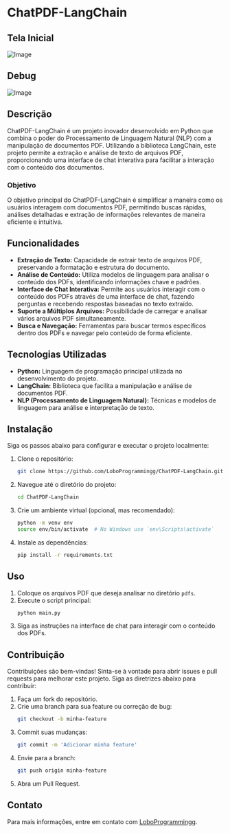 # ChatPDF-LangChain

## Tela Inicial
![Image](https://github.com/user-attachments/assets/a4c255aa-b5e5-4c64-818e-8a4316b8c717)

## Debug
![Image](https://github.com/user-attachments/assets/c5f0299c-792d-449f-9b7c-528c5b1a065e)

## Descrição

ChatPDF-LangChain é um projeto inovador desenvolvido em Python que combina o poder do Processamento de Linguagem Natural (NLP) com a manipulação de documentos PDF. Utilizando a biblioteca LangChain, este projeto permite a extração e análise de texto de arquivos PDF, proporcionando uma interface de chat interativa para facilitar a interação com o conteúdo dos documentos.

### Objetivo

O objetivo principal do ChatPDF-LangChain é simplificar a maneira como os usuários interagem com documentos PDF, permitindo buscas rápidas, análises detalhadas e extração de informações relevantes de maneira eficiente e intuitiva.

## Funcionalidades

- **Extração de Texto:** Capacidade de extrair texto de arquivos PDF, preservando a formatação e estrutura do documento.
- **Análise de Conteúdo:** Utiliza modelos de linguagem para analisar o conteúdo dos PDFs, identificando informações chave e padrões.
- **Interface de Chat Interativa:** Permite aos usuários interagir com o conteúdo dos PDFs através de uma interface de chat, fazendo perguntas e recebendo respostas baseadas no texto extraído.
- **Suporte a Múltiplos Arquivos:** Possibilidade de carregar e analisar vários arquivos PDF simultaneamente.
- **Busca e Navegação:** Ferramentas para buscar termos específicos dentro dos PDFs e navegar pelo conteúdo de forma eficiente.

## Tecnologias Utilizadas

- **Python:** Linguagem de programação principal utilizada no desenvolvimento do projeto.
- **LangChain:** Biblioteca que facilita a manipulação e análise de documentos PDF.
- **NLP (Processamento de Linguagem Natural):** Técnicas e modelos de linguagem para análise e interpretação de texto.

## Instalação

Siga os passos abaixo para configurar e executar o projeto localmente:

1. Clone o repositório:
    ```bash
    git clone https://github.com/LoboProgrammingg/ChatPDF-LangChain.git
    ```
2. Navegue até o diretório do projeto:
    ```bash
    cd ChatPDF-LangChain
    ```
3. Crie um ambiente virtual (opcional, mas recomendado):
    ```bash
    python -m venv env
    source env/bin/activate  # No Windows use `env\Scripts\activate`
    ```
4. Instale as dependências:
    ```bash
    pip install -r requirements.txt
    ```

## Uso

1. Coloque os arquivos PDF que deseja analisar no diretório `pdfs`.
2. Execute o script principal:
    ```bash
    python main.py
    ```
3. Siga as instruções na interface de chat para interagir com o conteúdo dos PDFs.

## Contribuição

Contribuições são bem-vindas! Sinta-se à vontade para abrir issues e pull requests para melhorar este projeto. Siga as diretrizes abaixo para contribuir:

1. Faça um fork do repositório.
2. Crie uma branch para sua feature ou correção de bug:
    ```bash
    git checkout -b minha-feature
    ```
3. Commit suas mudanças:
    ```bash
    git commit -m 'Adicionar minha feature'
    ```
4. Envie para a branch:
    ```bash
    git push origin minha-feature
    ```
5. Abra um Pull Request.

## Contato

Para mais informações, entre em contato com [LoboProgrammingg](https://github.com/LoboProgrammingg).
